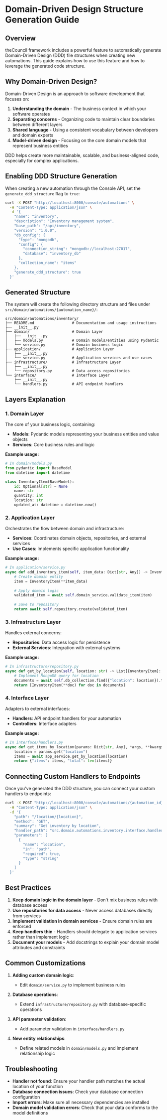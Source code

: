 # Domain-Driven Design Structure Generation Guide

## Overview

theCouncil framework includes a powerful feature to automatically generate Domain-Driven Design (DDD) file structures when creating new automations. This guide explains how to use this feature and how to leverage the generated code structure.

## Why Domain-Driven Design?

Domain-Driven Design is an approach to software development that focuses on:

1. **Understanding the domain** - The business context in which your software operates
2. **Separating concerns** - Organizing code to maintain clear boundaries between different layers
3. **Shared language** - Using a consistent vocabulary between developers and domain experts
4. **Model-driven design** - Focusing on the core domain models that represent business entities

DDD helps create more maintainable, scalable, and business-aligned code, especially for complex applications.

## Enabling DDD Structure Generation

When creating a new automation through the Console API, set the `generate_ddd_structure` flag to `true`:

```bash
curl -X POST "http://localhost:8000/console/automations" \
  -H "Content-Type: application/json" \
  -d '{
    "name": "inventory",
    "description": "Inventory management system",
    "base_path": "/api/inventory",
    "version": "1.0.0",
    "db_config": {
      "type": "mongodb",
      "config": {
        "connection_string": "mongodb://localhost:27017",
        "database": "inventory_db"
      },
      "collection_name": "items"
    },
    "generate_ddd_structure": true
  }'
```

## Generated Structure

The system will create the following directory structure and files under `src/domain/automations/{automation_name}/`:

```
src/domain/automations/inventory/
├── README.md                 # Documentation and usage instructions
├── __init__.py
├── domain/                   # Domain Layer
│   ├── __init__.py
│   ├── models.py             # Domain models/entities using Pydantic
│   └── service.py            # Domain business logic
├── application/              # Application Layer
│   ├── __init__.py
│   └── service.py            # Application services and use cases
├── infrastructure/           # Infrastructure Layer
│   ├── __init__.py
│   └── repository.py         # Data access repositories
└── interface/                # Interface Layer
    ├── __init__.py
    └── handlers.py           # API endpoint handlers
```

## Layers Explanation

### 1. Domain Layer

The core of your business logic, containing:

- **Models**: Pydantic models representing your business entities and value objects
- **Services**: Core business rules and logic

**Example usage:**
```python
# In domain/models.py
from pydantic import BaseModel
from datetime import datetime

class InventoryItem(BaseModel):
    id: Optional[str] = None
    name: str
    quantity: int
    location: str
    updated_at: datetime = datetime.now()
```

### 2. Application Layer

Orchestrates the flow between domain and infrastructure:

- **Services**: Coordinates domain objects, repositories, and external services
- **Use Cases**: Implements specific application functionality

**Example usage:**
```python
# In application/service.py
async def add_inventory_item(self, item_data: Dict[str, Any]) -> InventoryItem:
    # Create domain entity
    item = InventoryItem(**item_data)
    
    # Apply domain logic
    validated_item = await self.domain_service.validate_item(item)
    
    # Save to repository
    return await self.repository.create(validated_item)
```

### 3. Infrastructure Layer

Handles external concerns:

- **Repositories**: Data access logic for persistence
- **External Services**: Integration with external systems

**Example usage:**
```python
# In infrastructure/repository.py
async def get_by_location(self, location: str) -> List[InventoryItem]:
    # Implement MongoDB query for location
    documents = await self.db_collection.find({"location": location}).to_list(length=100)
    return [InventoryItem(**doc) for doc in documents]
```

### 4. Interface Layer

Adapters to external interfaces:

- **Handlers**: API endpoint handlers for your automation
- **Controllers**: Interface adapters

**Example usage:**
```python
# In interface/handlers.py
async def get_items_by_location(params: Dict[str, Any], *args, **kwargs) -> Dict[str, Any]:
    location = params.get("location")
    items = await app_service.get_by_location(location)
    return {"items": items, "total": len(items)}
```

## Connecting Custom Handlers to Endpoints

Once you've generated the DDD structure, you can connect your custom handlers to endpoints:

```bash
curl -X POST "http://localhost:8000/console/automations/{automation_id}/endpoints" \
  -H "Content-Type: application/json" \
  -d '{
    "path": "/location/{location}",
    "method": "GET",
    "summary": "Get inventory by location",
    "handler_path": "src.domain.automations.inventory.interface.handlers.get_items_by_location",
    "parameters": [
      {
        "name": "location",
        "in": "path",
        "required": true,
        "type": "string"
      }
    ]
  }'
```

## Best Practices

1. **Keep domain logic in the domain layer** - Don't mix business rules with database access
2. **Use repositories for data access** - Never access databases directly from services
3. **Implement validation in domain services** - Ensure domain rules are enforced
4. **Keep handlers thin** - Handlers should delegate to application services rather than implement logic
5. **Document your models** - Add docstrings to explain your domain model attributes and constraints

## Common Customizations

1. **Adding custom domain logic**:
   - Edit `domain/service.py` to implement business rules
   
2. **Database operations**:
   - Extend `infrastructure/repository.py` with database-specific operations
   
3. **API parameter validation**:
   - Add parameter validation in `interface/handlers.py`
   
4. **New entity relationships**:
   - Define related models in `domain/models.py` and implement relationship logic

## Troubleshooting

- **Handler not found**: Ensure your handler path matches the actual location of your function
- **Database connection issues**: Check your database connection configuration
- **Import errors**: Make sure all necessary dependencies are installed
- **Domain model validation errors**: Check that your data conforms to the model definitions
